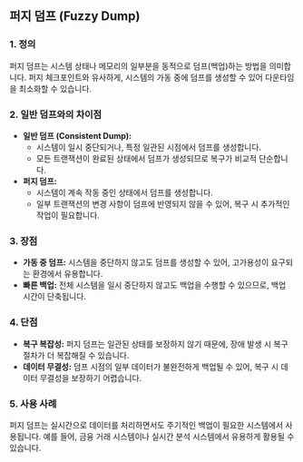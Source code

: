## **퍼지 덤프 (Fuzzy Dump)**

### **1. 정의**

퍼지 덤프는 시스템 상태나 메모리의 일부분을 동적으로 덤프(백업)하는 방법을 의미합니다. 퍼지 체크포인트와 유사하게, 시스템의 가동 중에 덤프를 생성할 수 있어 다운타임을 최소화할 수 있습니다.

### **2. 일반 덤프와의 차이점**

- **일반 덤프 (Consistent Dump):**
    - 시스템이 일시 중단되거나, 특정 일관된 시점에서 덤프를 생성합니다.
    - 모든 트랜잭션이 완료된 상태에서 덤프가 생성되므로 복구가 비교적 단순합니다.
- **퍼지 덤프:**
    - 시스템이 계속 작동 중인 상태에서 덤프를 생성합니다.
    - 일부 트랜잭션의 변경 사항이 덤프에 반영되지 않을 수 있어, 복구 시 추가적인 작업이 필요합니다.

### **3. 장점**

- **가동 중 덤프:** 시스템을 중단하지 않고도 덤프를 생성할 수 있어, 고가용성이 요구되는 환경에서 유용합니다.
- **빠른 백업:** 전체 시스템을 일시 중단하지 않고도 백업을 수행할 수 있으므로, 백업 시간이 단축됩니다.

### **4. 단점**

- **복구 복잡성:** 퍼지 덤프는 일관된 상태를 보장하지 않기 때문에, 장애 발생 시 복구 절차가 더 복잡해질 수 있습니다.
- **데이터 무결성:** 덤프 시점의 일부 데이터가 불완전하게 백업될 수 있어, 복구 시 데이터 무결성을 보장하기 어렵습니다.

### **5. 사용 사례**

퍼지 덤프는 실시간으로 데이터를 처리하면서도 주기적인 백업이 필요한 시스템에서 사용됩니다. 예를 들어, 금융 거래 시스템이나 실시간 분석 시스템에서 유용하게 활용될 수 있습니다.